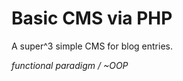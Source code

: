 Basic CMS via PHP 
================
A super^3 simple CMS for blog entries. 

*functional paradigm / ~OOP*
